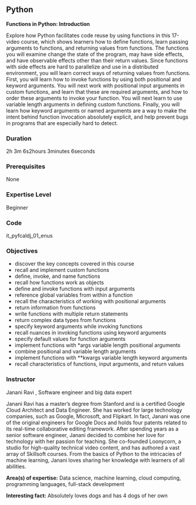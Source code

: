 ## Python

**Functions in Python: Introduction**

Explore how Python facilitates code reuse by using functions in this 17-video course, which shows learners how to define functions, learn passing arguments to functions, and returning values from functions. The functions you will examine change the state of the program, may have side effects, and have observable effects other than their return values. Since functions with side effects are hard to parallelize and use in a distributed environment, you will learn correct ways of returning values from functions. First, you will learn how to invoke functions by using both positional and keyword arguments. You will next work with positional input arguments in custom functions, and learn that these are required arguments, and how to order these arguments to invoke your function. You will next learn to use variable length arguments in defining custom functions. Finally, you will learn how keyword arguments or named arguments are a way to make the intent behind function invocation absolutely explicit, and help prevent bugs in programs that are especially hard to detect.

### Duration

2h 3m 6s2hours 3minutes 6seconds

### Prerequisites

None

### Expertise Level

Beginner

### Code

it_pyfcaldj_01_enus

### Objectives

-   discover the key concepts covered in this course
-   recall and implement custom functions
-   define, invoke, and name functions
-   recall how functions work as objects
-   define and invoke functions with input arguments
-   reference global variables from within a function
-   recall the characteristics of working with positional arguments
-   return information from functions
-   write functions with multiple return statements
-   return complex data types from functions
-   specify keyword arguments while invoking functions
-   recall nuances in invoking functions using keyword arguments
-   specify default values for function arguments
-   implement functions with *args variable length positional arguments
-   combine positional and variable length arguments
-   implement functions with **kwargs variable length keyword arguments
-   recall characteristics of functions, input arguments, and return values

### Instructor

Janani Ravi , Software engineer and big data expert

Janani Ravi has a master’s degree from Stanford and is a certified Google Cloud Architect and Data Engineer. She has worked for large technology companies, such as Google, Microsoft, and Flipkart. In fact, Janani was one of the original engineers for Google Docs and holds four patents related to its real-time collaborative editing framework. After spending years as a senior software engineer, Janani decided to combine her love for technology with her passion for teaching. She co-founded Loonycorn, a studio for high-quality technical video content, and has authored a vast array of Skillsoft courses. From the basics of Python to the intricacies of machine learning, Janani loves sharing her knowledge with learners of all abilities.

**Area(s) of expertise:**  Data science, machine learning, cloud computing, programming languages, full-stack development

**Interesting fact:**  Absolutely loves dogs and has 4 dogs of her own
